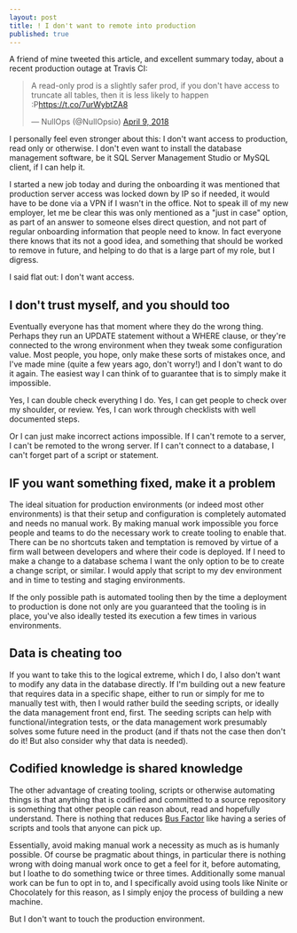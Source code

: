 ```yaml
---
layout: post
title: ! I don't want to remote into production
published: true
---
```


A friend of mine tweeted this article, and excellent summary today, about a recent production outage at Travis CI:

<blockquote class="twitter-tweet" data-lang="en"><p lang="en" dir="ltr">A read-only prod is a slightly safer prod, if you don&#39;t have access to truncate all tables, then it is less likely to happen :P<a href="https://t.co/7urWybtZA8">https://t.co/7urWybtZA8</a></p>&mdash; NullOps (@NullOpsio) <a href="https://twitter.com/NullOpsio/status/983237339634810880?ref_src=twsrc%5Etfw">April 9, 2018</a></blockquote>
<script async src="https://platform.twitter.com/widgets.js" charset="utf-8"></script>

I personally feel even stronger about this: I don't want access to production, read only or otherwise. I don't even want to install the database management software, be it SQL Server Management Studio or MySQL client, if I can help it.

I started a new job today and during the onboarding it was mentioned that production server access was locked down by IP so if needed, it would have to be done via a VPN if I wasn't in the office. Not to speak ill of my new employer, let me be clear this was only mentioned as a "just in case" option, as part of an answer to someone elses direct question, and not part of regular onboarding information that people need to know. In fact everyone there knows that its not a good idea, and something that should be worked to remove in future, and helping to do that is a large part of my role, but I digress.

I said flat out: I don't want access.

## I don't trust myself, and you should too

Eventually everyone has that moment where they do the wrong thing. Perhaps they run an UPDATE statement without a WHERE clause, or they're connected to the wrong environment when they tweak some configuration value. Most people, you hope, only make these sorts of mistakes once, and I've made mine (quite a few years ago, don't worry!) and I don't want to do it again. The easiest way I can think of to guarantee that is to simply make it impossible.

Yes, I can double check everything I do.
Yes, I can get people to check over my shoulder, or review.
Yes, I can work through checklists with well documented steps.

Or I can just make incorrect actions impossible. If I can't remote to a server, I can't be remoted to the wrong server. If I can't connect to a database, I can't forget part of a script or statement. 

## IF you want something fixed, make it a problem

The ideal situation for production environments (or indeed most other environments) is that their setup and configuration is completely automated and needs no manual work. By making manual work impossible you force people and teams to do the necessary work to create tooling to enable that. There can be no shortcuts taken and temptation is removed by virtue of a firm wall between developers and where their code is deployed. If I need to make a change to a database schema I want the only option to be to create a change script, or similar. I would apply that script to my dev environment and in time to  testing and staging environments.

If the only possible path is automated tooling then by the time a deployment to production is done not only are you guaranteed that the tooling is in place, you've also ideally tested its execution a few times in various environments.

## Data is cheating too

If you want to take this to the logical extreme, which I do, I also don't want to modify any data in the database directly. If I'm building out a new feature that requires data in a specific shape, either to run or simply for me to manually test with, then I would rather build the seeding scripts, or ideally the data management front end, first. The seeding scripts can help with functional/integration tests, or the data management work presumably solves some future need in the product (and if thats not the case then don't do it! But also consider why that data is needed).

## Codified knowledge is shared knowledge

The other advantage of creating tooling, scripts or otherwise automating things is that anything that is codified and committed to a source repository is something that other people can reason about, read and hopefully understand. There is nothing that reduces [Bus Factor](https://en.wikipedia.org/wiki/Bus_factor) like having a series of scripts and tools that anyone can pick up.

Essentially, avoid making manual work a necessity as much as is humanly possible. Of course be pragmatic about things, in particular there is nothing wrong with doing manual work once to get a feel for it, before automating, but I loathe to do something twice or three times. Additionally some manual work can be fun to opt in to, and I specifically avoid using tools like Ninite or Chocolately for this reason, as I simply enjoy the process of building a new machine.

But I don't want to touch the production environment.